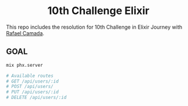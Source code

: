 <h1 align='center'>
10th Challenge Elixir
</h1>

This repo includes the resolution for 10th Challenge in Elixir Journey with [Rafael Camada][btn-tutor].

## GOAL

```bash
mix phx.server

# Available routes
# GET /api/users/:id
# POST /api/users/
# PUT /api/users/:id
# DELETE /api/users/:id
```

<!-- VARIABLES -->

[btn-tutor]: https://github.com/rafaelcamarda
